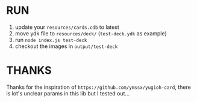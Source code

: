 # RUN

1. update your `resources/cards.cdb` to latest
2. move ydk file to `resources/deck/` (`test-deck.ydk` as example)
3. run `node index.js test-deck`
4. checkout the images in `output/test-deck`

# THANKS

Thanks for the inspiration of `https://github.com/ymssx/yugioh-card`, there is lot's unclear params in this lib but I tested out...